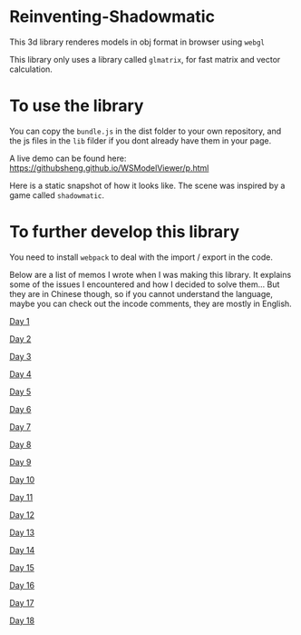 # Reinventing-Shadowmatic

This 3d library renderes models in obj format in browser using `webgl`

This library only uses a library called `glmatrix`, for fast matrix and vector calculation.

# To use the library

You can copy the `bundle.js` in the dist folder to your own repository, and the js files in the `lib` filder if you dont already have them in your page.

A live demo can be found here: https://githubsheng.github.io/WSModelViewer/p.html

Here is a static snapshot of how it looks like. The scene was inspired by a game called `shadowmatic`.

# To further develop this library

You need to install `webpack` to deal with the import / export in the code.

Below are a list of memos I wrote when I was making this library. It explains some of the issues I encountered and how I decided to solve them... But they are in Chinese though, so if you cannot understand the language, maybe you can check out the incode comments, they are mostly in English.

[Day 1](https://www.evernote.com/l/ANSRawSGPSZLPI1Wkq2Spl7g-XxYuQxet0c)

[Day 2](https://www.evernote.com/l/ANRH7Jgu1u9M-4H2CbBHp9YkKwL91xnsIvs)

[Day 3](https://www.evernote.com/l/ANSI47Ispb1B1Zq7IkTZCjjw_BiZ8UIEJA8)

[Day 4](https://www.evernote.com/l/ANSJTQo2GYBDq7tp1YB684APuSKrRBH6_3U)

[Day 5](https://www.evernote.com/l/ANTF543jXTpPn7IYp5vLGgjFuq9WABo-3CU)

[Day 6](https://www.evernote.com/l/ANT5nvcH4TVDlqCSqdQL6irmKTM-2iJouuo)

[Day 7](https://www.evernote.com/l/ANSCt4LPL-ZOa4v2cd8doVE0eZ9kwK2XxTY)

[Day 8](https://www.evernote.com/l/ANSHByZi3QxNOp5N4k2HqMMea7t3KyxYb1I)

[Day 9](https://www.evernote.com/l/ANQKHJatlY1LWo0_zcDty2CbhSfpIRMgTaU)

[Day 10](https://www.evernote.com/l/ANQGmoFNx0JPdb3NjcfHF2p1bdnOAGIx79E)

[Day 11](https://www.evernote.com/l/ANTFhTc3JDpDMowOJ5Fwnt7Z9MSz8yfJiYM)

[Day 12](https://www.evernote.com/l/ANTvtAbHTSRBX7KJGijAM6-GeukoUQMx-RU)

[Day 13](https://www.evernote.com/l/ANTCmhvH4i5E3YdrLOrtJLc2BQgxiuSVVkE)

[Day 14](https://www.evernote.com/l/ANRcSxiuLE9DRK0Z63P6Xz6ZRVY4vaHEzLU)

[Day 15](https://www.evernote.com/l/ANTDitwGZitJ0ZIIJTqLlg5CN0pWg6ReGw8)

[Day 16](https://www.evernote.com/l/ANQIQXRwhMZFtLnk4OaWALIkKLAISCgahws)

[Day 17](https://www.evernote.com/l/ANT-2JJDu5VBHJ-1mJr3RTdNbL79W0iM5aw)

[Day 18](https://www.evernote.com/l/ANS0trvKjHFFZJWnD2MkWbRLLxYuCvUWTGE)

